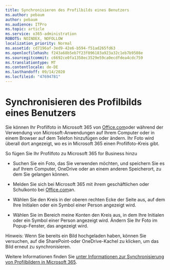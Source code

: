 ```yaml
---
title: Synchronisieren des Profilbilds eines Benutzers
ms.author: pebaum
author: pebaum
ms.audience: ITPro
ms.topic: article
ms.service: o365-administration
ROBOTS: NOINDEX, NOFOLLOW
localization_priority: Normal
ms.assetid: cd7196af-3ed9-42e6-b594-f51ad265fd63
ms.openlocfilehash: f243a68b5eb7f23f096183a923a32c1eb7b9508e
ms.sourcegitcommit: c6692ce0fa1358ec3529e59ca0ecdfdea4cdc759
ms.translationtype: MT
ms.contentlocale: de-DE
ms.lasthandoff: 09/14/2020
ms.locfileid: "47694781"
---
```

# <a name="sync-a-users-profile-picture"></a>Synchronisieren des Profilbilds eines Benutzers

Sie können Ihr Profilfoto in Microsoft 365 von [Office.com](https://www.office.com)oder während der Verwendung von Microsoft-Anwendungen auf Ihrem Computer oder in einem Browser auf dem Telefon hinzufügen oder ändern. Ihr Foto wird überall dort angezeigt, wo es in Microsoft 365 einen Profilfoto-Kreis gibt.

So fügen Sie Ihr Profilfoto zu Microsoft 365 for Business hinzu

- Suchen Sie ein Foto, das Sie verwenden möchten, und speichern Sie es auf Ihrem Computer, OneDrive oder an einem anderen Speicherort, zu dem Sie gelangen können.

- Melden Sie sich bei Microsoft 365 mit ihrem geschäftlichen oder Schulkonto bei [Office.com](https://www.office.com)an.

- Wählen Sie den Kreis in der oberen rechten Ecke der Seite aus, auf dem Ihre Initialen oder ein Symbol einer Person angezeigt wird.

- Wählen Sie im Bereich meine Konten den Kreis aus, in dem Ihre Initialen oder ein Symbol einer Person angezeigt wird. Ändern Sie Ihr Foto im Popup-Fenster, das angezeigt wird.

Hinweis: Wenn Sie bereits ein Bild hochgeladen haben, können Sie versuchen, auf die SharePoint-oder OneDrive-Kachel zu klicken, um das Bild erneut zu synchronisieren.

Weitere Informationen finden Sie [unter Informationen zur Synchronisierung von Profilbildern in Microsoft 365](https://support.office.com/article/information-about-profile-picture-synchronization-in-office-365-20594d76-d054-4af4-a660-401133e3d48a).
